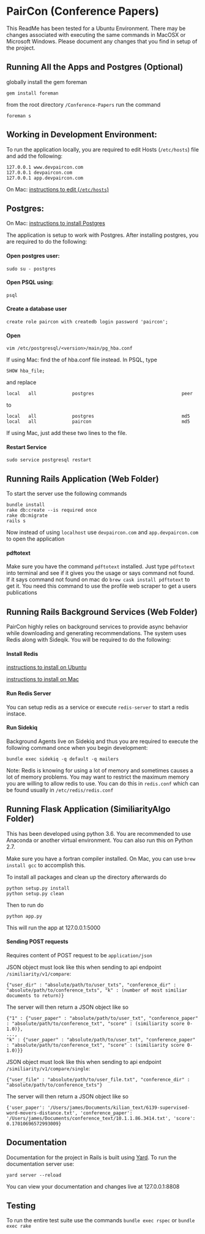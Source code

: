 # PairCon (Conference Papers)
This ReadMe has been tested for a Ubuntu Environment. There may be changes associated with executing the same commands in MacOSX or Microsoft Windows. 
Please document any changes that you find in setup of the project. 

## Running All the Apps and Postgres (Optional)
globally install the gem foreman
```
gem install foreman
```

from the root directory `/Conference-Papers` run the command
```
foreman s
```

## Working in Development Environment:

To run the application locally, you are required to edit Hosts (```/etc/hosts```) file and add the following:
```
127.0.0.1 www.devpaircon.com
127.0.0.1 devpaircon.com
127.0.0.1 app.devpaircon.com
```

On Mac: [instructions to edit (```/etc/hosts```)](http://www.imore.com/how-edit-your-macs-hosts-file-and-why-you-would-want)

## Postgres:

On Mac: [instructions to install Postgres](https://launchschool.com/blog/how-to-install-postgresql-on-a-mac)

The application is setup to work with Postgres. After installing postgres, you are required to do the following:

#### Open postgres user:
```
sudo su - postgres
```
#### Open PSQL using:
```
psql
```

#### Create a database user
```
create role paircon with createdb login password 'paircon';
```
#### Open
```
vim /etc/postgresql/<version>/main/pg_hba.conf
```
If using Mac: find the of hba.conf file instead. In PSQL, type
```
SHOW hba_file;
```

and replace

```
local   all             postgres                                peer
```

to

```
local   all             postgres                                md5
local   all             paircon                                 md5
```
If using Mac, just add these two lines to the file. 

#### Restart Service
```
sudo service postgresql restart
```

## Running Rails Application (Web Folder)
To start the server use the following commands
```
bundle install
rake db:create --is required once
rake db:migrate
rails s
```

Now instead of using ```localhost``` use ```devpaircon.com``` and ```app.devpaircon.com``` to open the application

#### pdftotext 
Make sure you have the command `pdftotext` installed. Just type `pdftotext` into terminal and see if it gives you the usage or says command not found. If it says command not found on mac do `brew cask install pdftotext` to get it. You need this command to use the profile web scraper to get a users publications

## Running Rails Background Services (Web Folder)
PairCon highly relies on background services to provide async behavior while downloading and generating recommendations.
The system uses Redis along with Sideqik. You will be required to do the following:

#### Install Redis
[instructions to install on Ubuntu](https://www.digitalocean.com/community/tutorials/how-to-install-and-configure-redis-on-ubuntu-16-04)

[instructions to install on Mac](https://medium.com/@petehouston/install-and-config-redis-on-mac-os-x-via-homebrew-eb8df9a4f298#.pdgap142h)

#### Run Redis Server
You can setup redis as a service or execute ```redis-server``` to start a redis instace. 
#### Run Sidekiq
Background Agents live on Sidekiq and thus you are required to execute the following command once when you begin development:

```
bundle exec sidekiq -q default -q mailers
```

Note: Redis is knowing for using a lot of memory and sometimes causes a lot of memory problems. You may want to restrict the maximum memory you are 
willing to allow redis to use. You can do this in ```redis.conf``` which can be found usually in ```/etc/redis/redis.conf```

## Running Flask Application (SimiliarityAlgo Folder)
This has been developed using python 3.6. You are recommended to use Anaconda or another virtual environment. You can also run this on Python 2.7. 

Make sure you have a fortran compiler installed. On Mac, you can use `brew install gcc` to accomplish this. 

To install all packages and clean up the directory afterwards do
```
python setup.py install
python setup.py clean
```

Then to run do
```
python app.py
```

This will run the app at 127.0.0.1:5000

#### Sending POST requests
Requires content of POST request to be `application/json`

JSON object must look like this when sending to api endpoint `/similiarity/v1/compare`:
```
{"user_dir" : "absolute/path/to/user_txts", "conference_dir" : "absolute/path/to/conference_txts", "k" : (number of most similiar documents to return)}
```

The server will then return a JSON object like so
```
{"1" : {"user_paper" : "absolute/path/to/user_txt", "conference_paper" : "absolute/path/to/conference_txt", "score" : (similiarity score 0-1.0)},
...,
"k" : {"user_paper" : "absolute/path/to/user_txt", "conference_paper" : "absolute/path/to/conference_txt", "score" : (similiarity score 0-1.0)}}
```
JSON object must look like this when sending to api endpoint `/similiarity/v1/compare/single`:
```
{"user_file" : "absolute/path/to/user_file.txt", "conference_dir" : "absolute/path/to/conference_txts"}
```

The server will then return a JSON object like so
```
{'user_paper': '/Users/james/Documents/kilian_text/6139-supervised-word-movers-distance.txt', 'conference_paper': '/Users/james/Documents/conference_text/10.1.1.86.3414.txt', 'score': 0.17010696572993009}
```
## Documentation
Documentation for the project in Rails is built using [Yard](http://yardoc.org/). To run the documentation server use:
```
yard server --reload
```

You can view your documentation and changes live at 127.0.0.1:8808

## Testing
To run the entire test suite use the commands
`bundle exec rspec` or `bundle exec rake`
